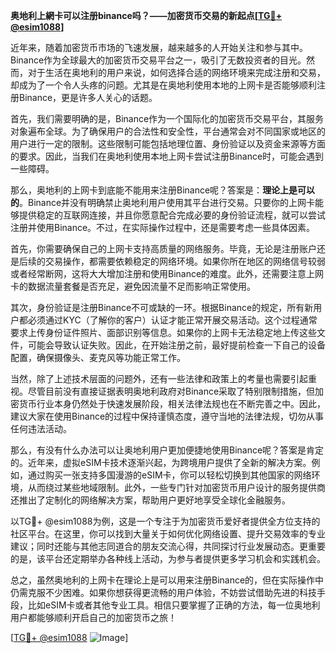 **奥地利上網卡可以注册binance吗？——加密货币交易的新起点[[TG💪+ @esim1088](https://t.me/s/esim1088)]**

近年来，随着加密货币市场的飞速发展，越来越多的人开始关注和参与其中。Binance作为全球最大的加密货币交易平台之一，吸引了无数投资者的目光。然而，对于生活在奥地利的用户来说，如何选择合适的网络环境来完成注册和交易，却成为了一个令人头疼的问题。尤其是在奥地利使用本地的上网卡是否能够顺利注册Binance，更是许多人关心的话题。

首先，我们需要明确的是，Binance作为一个国际化的加密货币交易平台，其服务对象遍布全球。为了确保用户的合法性和安全性，平台通常会对不同国家或地区的用户进行一定的限制。这些限制可能包括地理位置、身份验证以及资金来源等方面的要求。因此，当我们在奥地利使用本地上网卡尝试注册Binance时，可能会遇到一些障碍。

那么，奥地利的上网卡到底能不能用来注册Binance呢？答案是：**理论上是可以的**。Binance并没有明确禁止奥地利用户使用其平台进行交易。只要你的上网卡能够提供稳定的互联网连接，并且你愿意配合完成必要的身份验证流程，就可以尝试注册并使用Binance。不过，在实际操作过程中，还是需要考虑一些具体因素。

首先，你需要确保自己的上网卡支持高质量的网络服务。毕竟，无论是注册账户还是后续的交易操作，都需要依赖稳定的网络环境。如果你所在地区的网络信号较弱或者经常断网，这将大大增加注册和使用Binance的难度。此外，还需要注意上网卡的数据流量套餐是否充足，避免因流量不足而影响正常使用。

其次，身份验证是注册Binance不可或缺的一环。根据Binance的规定，所有新用户都必须通过KYC（了解你的客户）认证才能正常开展交易活动。这个过程通常要求上传身份证件照片、面部识别等信息。如果你的上网卡无法稳定地上传这些文件，可能会导致认证失败。因此，在开始注册之前，最好提前检查一下自己的设备配置，确保摄像头、麦克风等功能正常工作。

当然，除了上述技术层面的问题外，还有一些法律和政策上的考量也需要引起重视。尽管目前没有直接证据表明奥地利政府对Binance采取了特别限制措施，但加密货币行业本身仍然处于快速发展阶段，相关法律法规也在不断完善之中。因此，建议大家在使用Binance的过程中保持谨慎态度，遵守当地的法律法规，切勿从事任何违法活动。

那么，有没有什么办法可以让奥地利用户更加便捷地使用Binance呢？答案是肯定的。近年来，虚拟eSIM卡技术逐渐兴起，为跨境用户提供了全新的解决方案。例如，通过购买一张支持多国漫游的eSIM卡，你可以轻松切换到其他国家的网络环境，从而绕过某些地域限制。此外，一些专门针对加密货币用户设计的服务提供商还推出了定制化的网络解决方案，帮助用户更好地享受全球化金融服务。

以TG💪+ @esim1088为例，这是一个专注于为加密货币爱好者提供全方位支持的社区平台。在这里，你可以找到大量关于如何优化网络设置、提升交易效率的专业建议；同时还能与其他志同道合的朋友交流心得，共同探讨行业发展动态。更重要的是，该平台还定期举办各种线上活动，为参与者提供更多学习机会和实践机会。

总之，虽然奥地利的上网卡在理论上是可以用来注册Binance的，但在实际操作中仍需克服不少困难。如果你想获得更流畅的用户体验，不妨尝试借助先进的科技手段，比如eSIM卡或者其他专业工具。相信只要掌握了正确的方法，每一位奥地利用户都能够顺利开启自己的加密货币之旅！

[[TG💪+ @esim1088](https://t.me/s/esim1088) ![Image](https://i.postimg.cc/4NQfJmqS/Snipaste-2025-05-13-00-14-12.png)]